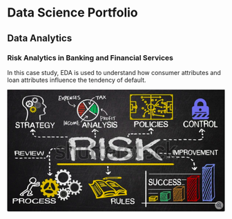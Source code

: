 
# Data Science Portfolio

## Data Analytics

### Risk Analytics in Banking and Financial Services

In this case study, EDA is used to understand how consumer attributes and loan attributes influence the tendency of default.

<center><img src="assets/img/risk_analysis.png"/></center>

